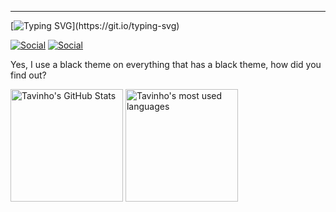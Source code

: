 <hr></hr>

[![Typing SVG](https://readme-typing-svg.demolab.com?font=Hammersmith+One&duration=1500&pause=3000&color=6075F7&repeat=true&width=435&lines=Stay+hungry.+Stay+foolish.)](https://git.io/typing-svg)

[![Social](https://img.shields.io/badge/Twitter-1DA1F2?style=for-the-badge&logo=twitter&logoColor=black)](https://twitter.com/tavinhossaur)
[![Social](https://img.shields.io/badge/LinkedIn-0077B5?style=for-the-badge&logo=linkedin&logoColor=black)](https://www.linkedin.com/in/oct%C3%A1vio-barassa-a8090720a/)

Yes, I use a black theme on everything that has a black theme, how did you find out? 

<div>
  <img alt="Tavinho's GitHub Stats" height="180em" src="https://github-readme-stats.vercel.app/api?username=tavinhossaur&show_icons=true&theme=midnight-purple"/>
  <img alt="Tavinho's most used languages" height="180em" src="https://github-readme-stats.vercel.app/api/top-langs/?username=tavinhossaur&layout=compact&langs_count=7&theme=midnight-purple"/>
</div>
